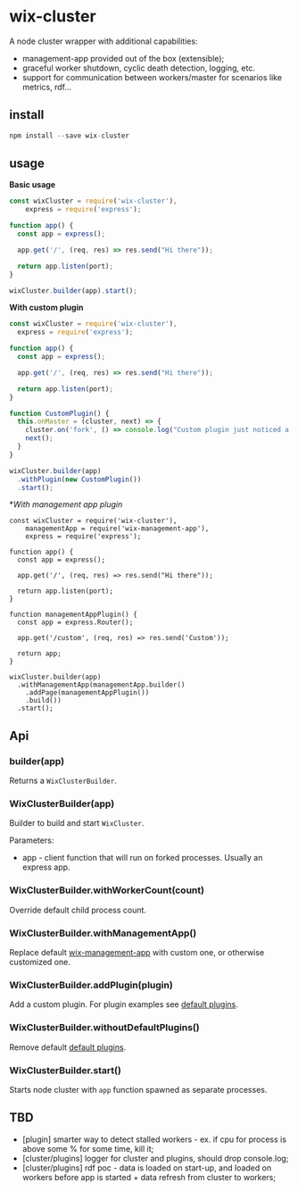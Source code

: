 # wix-cluster

A node cluster wrapper with additional capabilities:
 - management-app provided out of the box (extensible);
 - graceful worker shutdown, cyclic death detection, logging, etc.
 - support for communication between workers/master for scenarios like metrics, rdf...

## install

```js
npm install --save wix-cluster
```

## usage

**Basic usage**

```js
const wixCluster = require('wix-cluster'),
    express = require('express');

function app() {
  const app = express();

  app.get('/', (req, res) => res.send("Hi there"));

  return app.listen(port);
}

wixCluster.builder(app).start();
```

**With custom plugin**

```js
const wixCluster = require('wix-cluster'),
  express = require('express');

function app() {
  const app = express();

  app.get('/', (req, res) => res.send("Hi there"));

  return app.listen(port);
}

function CustomPlugin() {
  this.onMaster = (cluster, next) => {
    cluster.on('fork', () => console.log("Custom plugin just noticed a fork"));
    next();
  }
}

wixCluster.builder(app)
  .withPlugin(new CustomPlugin())
  .start();
```

**With management app plugin*

```
const wixCluster = require('wix-cluster'),
    managementApp = require('wix-management-app'),
    express = require('express');

function app() {
  const app = express();

  app.get('/', (req, res) => res.send("Hi there"));

  return app.listen(port);
}

function managementAppPlugin() {
  const app = express.Router();

  app.get('/custom', (req, res) => res.send('Custom'));

  return app;
}

wixCluster.builder(app)
  .withManagementApp(managementApp.builder()
    .addPage(managementAppPlugin())
    .build())
  .start();
```

## Api

### builder(app)
Returns a `WixClusterBuilder`.
 
### WixClusterBuilder(app)
Builder to build and start `WixCluster`.

Parameters:
 - app - client function that will run on forked processes. Usually an express app.

### WixClusterBuilder.withWorkerCount(count)
Override default child process count.

### WixClusterBuilder.withManagementApp()
Replace default [wix-management-app](../wix-management-app) with custom one, or otherwise customized one.

### WixClusterBuilder.addPlugin(plugin)
Add a custom plugin. For plugin examples see [default plugins](lib/plugins).

### WixClusterBuilder.withoutDefaultPlugins()
Remove default [default plugins](lib/plugins).

### WixClusterBuilder.start()
Starts node cluster with `app` function spawned as separate processes.

## TBD
 - [plugin] smarter way to detect stalled workers - ex. if cpu for process is above some % for some time, kill it;
 - [cluster/plugins] logger for cluster and plugins, should drop console.log;
 - [cluster/plugins] rdf poc - data is loaded on start-up, and loaded on workers before app is started + data refresh from cluster to workers;
